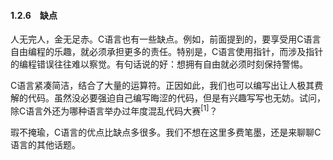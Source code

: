 #### 1.2.6　缺点

人无完人，金无足赤。C语言也有一些缺点。例如，前面提到的，要享受用C语言自由编程的乐趣，就必须承担更多的责任。特别是，C语言使用指针，而涉及指针的编程错误往往难以察觉。有句话说的好：想拥有自由就必须时刻保持警惕。

C语言紧凑简洁，结合了大量的运算符。正因如此，我们也可以编写出让人极其费解的代码。虽然没必要强迫自己编写晦涩的代码，但是有兴趣写写也无妨。试问，除C语言外还为哪种语言举办过年度混乱代码大赛<sup class="my_markdown">[1]</sup>？

瑕不掩瑜，C语言的优点比缺点多很多。我们不想在这里多费笔墨，还是来聊聊C语言的其他话题。

